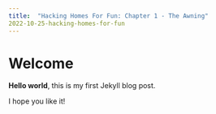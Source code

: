 ```yaml
---
title:  "Hacking Homes For Fun: Chapter 1 - The Awning"
2022-10-25-hacking-homes-for-fun
---
```


# Welcome

**Hello world**, this is my first Jekyll blog post.

I hope you like it!